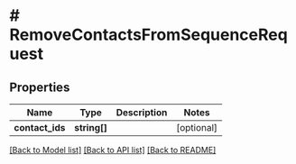 # # RemoveContactsFromSequenceRequest

## Properties

Name | Type | Description | Notes
------------ | ------------- | ------------- | -------------
**contact_ids** | **string[]** |  | [optional]

[[Back to Model list]](../../README.md#models) [[Back to API list]](../../README.md#endpoints) [[Back to README]](../../README.md)
